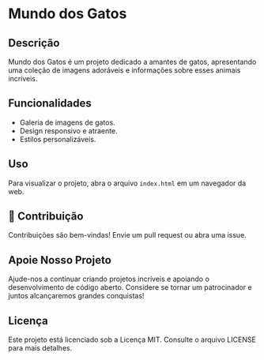 # Mundo dos Gatos

## Descrição
Mundo dos Gatos é um projeto dedicado a amantes de gatos, apresentando uma coleção de imagens adoráveis e informações sobre esses animais incríveis.

## Funcionalidades
- Galeria de imagens de gatos.
- Design responsivo e atraente.
- Estilos personalizáveis.

## Uso
Para visualizar o projeto, abra o arquivo `index.html` em um navegador da web.

## 🤝 Contribuição
Contribuições são bem-vindas! Envie um pull request ou abra uma issue.

## Apoie Nosso Projeto
Ajude-nos a continuar criando projetos incríveis e apoiando o desenvolvimento de código aberto. Considere se tornar um patrocinador e juntos alcançaremos grandes conquistas!


## Licença
Este projeto está licenciado sob a Licença MIT. Consulte o arquivo LICENSE para mais detalhes.


